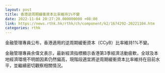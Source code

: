```yaml
---
layout: post
title: 香港逆周期緩衝資本比率維持1%不變
date: 2022-11-04 20:27:20.000000000 +08:00
link: https://news.rthk.hk/rthk/ch/component/k2/1674292-20221104.htm
categories: rthk
---
```


金融管理專員公布，香港適用的逆周期緩衝資本（CCyB）比率維持1%不變。

金融管理專員余偉文表示，最新經濟指標顯示香港第3季經濟活動疲軟，全球及本地經濟環境不明朗因素仍然偏高，現階段適宜將逆周期緩衝資本比率維持在目前水平，並繼續密切觀察相關情況。
